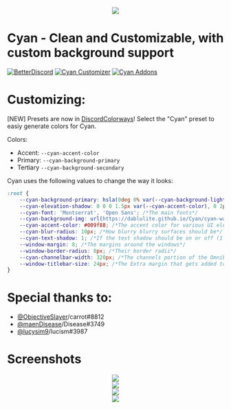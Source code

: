 <div align='center'>
<img src="https://github.com/DaBluLite/Cyan/blob/master/cyan-addon-banner.png?raw=true"/>
</div>

# Cyan - Clean and Customizable, with custom background support

[![BetterDiscord][bd-badge]][bd-link] [![Cyan Customizer][cc-badge]][cc-link] [![Cyan Addons][addon-badge]][addon-link]

[bd-link]: https://betterdiscord.app/theme/Cyan
[bd-badge]: https://img.shields.io/badge/Cyan-Download%20On%20BetterDiscord-3a71c1?labelColor=0c0d10&color=009f88&style=for-the-badge

[cc-link]: https://dablulite.github.io/Cyan
[cc-badge]: https://img.shields.io/badge/Customize%20With%20Cyan%20Customizer-3a71c1?labelColor=0c0d10&color=009f88&style=for-the-badge

[addon-link]: https://dablulite.github.io/Cyan/Addons
[addon-badge]: https://img.shields.io/badge/Addons%20For%20Cyan-Download-3a71c1?labelColor=0c0d10&color=009f88&style=for-the-badge

# Customizing:
[NEW] Presets are now in [DiscordColorways](https://raw.githubusercontent.com/DaBluLite/DiscordColorways/master/DiscordColorways.plugin.js)! Select the "Cyan" preset to easiy generate colors for Cyan.

Colors:
* Accent: `--cyan-accent-color`
* Primary: `--cyan-background-primary`
* Tertiary `--cyan-background-secondary`

Cyan uses the following values to change the way it looks:
```css
:root {
	--cyan-background-primary: hsla(0deg 0% var(--cyan-background-lightness) / 40%); /*The "glass" color*/
	--cyan-elevation-shadow: 0 0 0 1.5px var(--cyan-accent-color), 0 2px 10px 0 rgb(0 0 0 / 60%); /*The border/shadow*/
	--cyan-font: 'Montserrat', 'Open Sans'; /*The main fonts*/
	--cyan-background-img: url(https://dablulite.github.io/Cyan/cyan-waves.png); /*The Background image*/
	--cyan-accent-color: #009f88; /*The accent color for various UI elements*/
	--cyan-blur-radius: 10px; /*How blurry blurry surfaces should be*/
	--cyan-text-shadow: 1; /*If the test shadow should be on or off (1 or 0 is true or false)*/
	--window-margin: 8; /*The margins around the windows*/
	--window-border-radius: 8px; /*Their border radii*/
	--cyan-channelbar-width: 320px; /*The channels portion of the Omnibar*/
	--window-titlebar-size: 24px; /*The Extra margin that gets added to the omnibar to account for windows'/macos' title bars*/
}
```

# Special thanks to:
* [@ObjectiveSlayer](https://github.com/ObjectiveSlayer)/carrot#8812
* [@maenDisease](https://github.com/maenDisease)/Disease#3749 
* [@lucysim9](https://github.com/lucysim9)/lucism#3987

# Screenshots
<div align='center'>
<img src="https://github.com/DaBluLite/Cyan/blob/master/screenshots/cyan-screenshot-1.png?raw=true"/>
</div>
<div align='center'>
<img src="https://github.com/DaBluLite/Cyan/blob/master/screenshots/cyan-screenshot-2.png?raw=true"/>
</div>
<div align='center'>
<img src="https://github.com/DaBluLite/Cyan/blob/master/screenshots/cyan-screenshot-3.png?raw=true"/>
</div>
<div align='center'>
<img src="https://github.com/DaBluLite/Cyan/blob/master/screenshots/cyan-screenshot-4.png?raw=true"/>
</div>
